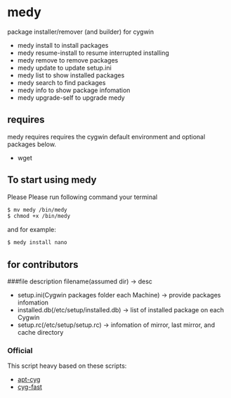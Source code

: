 # medy
package installer/remover (and builder) for cygwin

- medy install <package names> to install packages
- medy resume-install          to resume interrupted installing
- medy remove <package names>  to remove packages
- medy update                  to update setup.ini
- medy list                    to show installed packages
- medy search <patterns>       to find packages
- medy info <package name>     to show package infomation
- medy upgrade-self            to upgrade medy


## requires
medy requires requires the cygwin default environment and optional packages below.

- wget

## To start using medy
Please Please run following command your terminal

~~~ bash
$ mv medy /bin/medy
$ chmod +x /bin/medy
~~~

and for example:

~~~ bash
$ medy install nano
~~~

## for contributors
###file description
filename(assumed dir) -> desc
- setup.ini(Cygwin packages folder each Machine) -> provide packages infomation
- installed.db(/etc/setup/installed.db) -> list of installed package on each Cygwin
- setup.rc(/etc/setup/setup.rc) -> infomation of mirror, last mirror, and cache directory


### Official
This script heavy based on these scripts:
- [apt-cyg](https://github.com/transcode-open/apt-cyg)
- [cyg-fast](https://github.com/tmshn/cyg-fast/)

